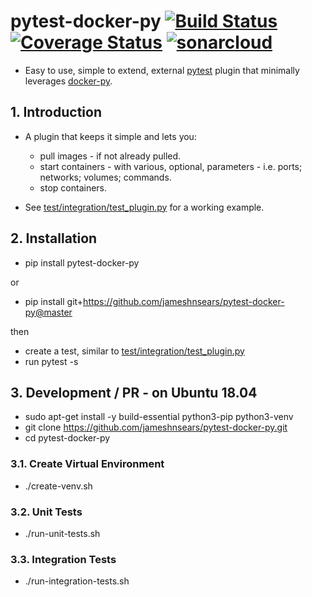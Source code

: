 # pytest-docker-py [![Build Status](https://travis-ci.org/jameshnsears/pytest-docker-py.svg?branch=master)](https://travis-ci.org/jameshnsears/pytest-docker-py) [![Coverage Status](https://coveralls.io/repos/github/jameshnsears/pytest-docker-py/badge.svg?branch=master)](https://coveralls.io/github/jameshnsears/pytest-docker-py?branch=master) [![sonarcloud](https://sonarcloud.io/api/project_badges/measure?project=jameshnsears_pytest-docker-py&metric=alert_status)](https://sonarcloud.io/api/project_badges/measure?project=jameshnsears_pytest-docker-py&metric=alert_status) 
* Easy to use, simple to extend, external [pytest](https://docs.pytest.org/en/latest/) plugin that minimally leverages [docker-py](https://github.com/docker/docker-py).

## 1. Introduction
* A plugin that keeps it simple and lets you:
    * pull images - if not already pulled.
    * start containers - with various, optional, parameters - i.e. ports; networks; volumes; commands.
    * stop containers.

* See [test/integration/test_plugin.py](https://github.com/jameshnsears/pytest-docker-py/blob/master/test/integration/test_plugin.py) for a working example.

## 2. Installation
* pip install pytest-docker-py

or

* pip install git+https://github.com/jameshnsears/pytest-docker-py@master

then
* create a test, similar to [test/integration/test_plugin.py](https://github.com/jameshnsears/pytest-docker-py/blob/master/test/integration/test_plugin.py)
* run pytest -s 

## 3. Development / PR - on Ubuntu 18.04
* sudo apt-get install -y build-essential python3-pip python3-venv
* git clone https://github.com/jameshnsears/pytest-docker-py.git 
* cd pytest-docker-py

### 3.1. Create Virtual Environment
* ./create-venv.sh

### 3.2. Unit Tests
* ./run-unit-tests.sh

### 3.3. Integration Tests
* ./run-integration-tests.sh
